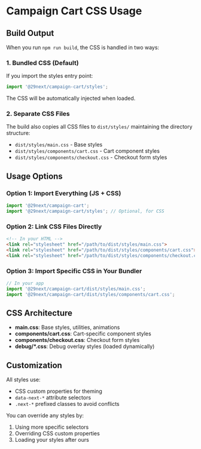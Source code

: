 # Campaign Cart CSS Usage

## Build Output

When you run `npm run build`, the CSS is handled in two ways:

### 1. Bundled CSS (Default)
If you import the styles entry point:
```javascript
import '@29next/campaign-cart/styles';
```
The CSS will be automatically injected when loaded.

### 2. Separate CSS Files
The build also copies all CSS files to `dist/styles/` maintaining the directory structure:
- `dist/styles/main.css` - Base styles
- `dist/styles/components/cart.css` - Cart component styles  
- `dist/styles/components/checkout.css` - Checkout form styles

## Usage Options

### Option 1: Import Everything (JS + CSS)
```javascript
import '@29next/campaign-cart';
import '@29next/campaign-cart/styles'; // Optional, for CSS
```

### Option 2: Link CSS Files Directly
```html
<!-- In your HTML -->
<link rel="stylesheet" href="/path/to/dist/styles/main.css">
<link rel="stylesheet" href="/path/to/dist/styles/components/cart.css">
<link rel="stylesheet" href="/path/to/dist/styles/components/checkout.css">
```

### Option 3: Import Specific CSS in Your Bundler
```javascript
// In your app
import '@29next/campaign-cart/dist/styles/main.css';
import '@29next/campaign-cart/dist/styles/components/cart.css';
```

## CSS Architecture

- **main.css**: Base styles, utilities, animations
- **components/cart.css**: Cart-specific component styles
- **components/checkout.css**: Checkout form styles
- **debug/*.css**: Debug overlay styles (loaded dynamically)

## Customization

All styles use:
- CSS custom properties for theming
- `data-next-*` attribute selectors
- `.next-*` prefixed classes to avoid conflicts

You can override any styles by:
1. Using more specific selectors
2. Overriding CSS custom properties
3. Loading your styles after ours